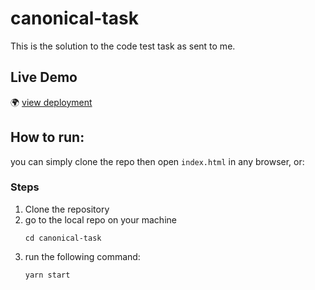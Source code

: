 # canonical-task
This is the solution to the code test task as sent to me. 


## Live Demo
🌍 [view deployment](https://asserelfeki.github.io/canonical-task/)

## How to run:

you can simply clone the repo then open ```index.html``` in any browser, 
or: 

### Steps
1. Clone the repository
2. go to the local repo on your machine 
   ``` 
   cd canonical-task
   ```
3. run the following command: 
   ```
   yarn start
   ```

